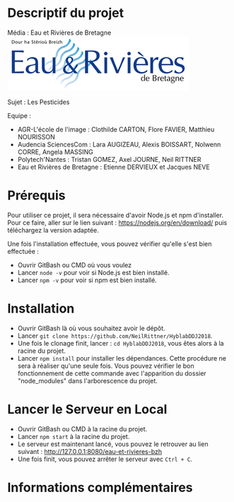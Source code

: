 # Descriptif du projet

Média : Eau et Rivières de Bretagne 
![alt text](public/img/logosDivers/logoMedia.png)

Sujet : Les Pesticides

Equipe :
* AGR-L'école de l'image : Clothilde CARTON, Flore FAVIER, Matthieu NOURISSON
* Audencia SciencesCom : Lara AUGIZEAU, Alexis BOISSART, Nolwenn CORRE, Angela MASSING
* Polytech'Nantes : Tristan GOMEZ, Axel JOURNE, Neil RITTNER
* Eau et Rivières de Bretagne : Etienne DERVIEUX et Jacques NEVE

# Prérequis
Pour utiliser ce projet, il sera nécessaire d'avoir Node.js et npm d'installer. Pour ce faire, aller sur le lien suivant :
https://nodejs.org/en/download/ puis téléchargez la version adaptée.

Une fois l'installation effectuée, vous pouvez vérifier qu'elle s'est bien effectuée :
* Ouvrir GitBash ou CMD où vous voulez
* Lancer `node -v` pour voir si Node.js est bien installé.
* Lancer `npm -v` pour voir si npm est bien installé.

# Installation
* Ouvrir GitBash là où vous souhaitez avoir le dépôt.
* Lancer `git clone https://github.com/NeilRittner/HyblabDDJ2018`.
* Une fois le clonage finit, lancer : `cd HyblabDDJ2018`, vous êtes alors à la racine du projet.
* Lancer `npm install` pour installer les dépendances. Cette procédure ne sera à réaliser qu'une seule fois. Vous pouvez vérifier le bon fonctionnement de cette commande avec l'apparition du dossier "node_modules" dans l'arborescence du projet.

# Lancer le Serveur en Local
* Ouvrir GitBash ou CMD à la racine du projet.
* Lancer `npm start` à la racine du projet.
* Le serveur est maintenant lancé, vous pouvez le retrouver au lien suivant : http://127.0.0.1:8080/eau-et-rivieres-bzh
* Une fois finit, vous pouvez arrêter le serveur avec `Ctrl + C`.

# Informations complémentaires
